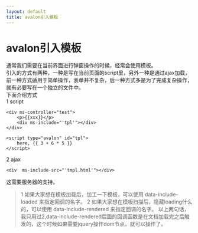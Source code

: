 ```yaml
---
layout: default
title: avalon引入模板
---
```

# avalon引入模板
通常我们需要在当前界面进行弹窗操作的时候，经常会使用模板。
<br/>
引入的方式有两种，一种是写在当前页面的script里，另外一种是通过ajax加载，前一种方式适用于简单操作，表单并不复杂，后一种方式多是为了完成复杂操作，就有必要写在一个独立的文件中。
<br/>
下面介绍方式
<br/>
1 script
<br/>
```
<div ms-controller="test">
    <p>{{xxx}}</p>
    <div ms-include="'tpl'"></div>
</div>
```
```
<script type="avalon" id="tpl">
    here, {{ 3 + 6 * 5 }}
</script>
```
2 ajax
<br/>
```
<div  ms-include-src="'tmpl.html'"></div>
```
这需要服务器的支持。
<br/>
> 1 如果大家想在模板加载后，加工一下模板，可以使用 data-include-loaded 来指定回调的名字。
> 2 如果大家想在模板扫描后，隐藏loading什么的，可以使用 data-include-rendered 来指定回调的名字。
以上两句话，我只用过2,data-include-rendered后面的回调函数是在文档加载完之后触发的，这个时候如果需要jquery操作dom节点，就可以操作了。
